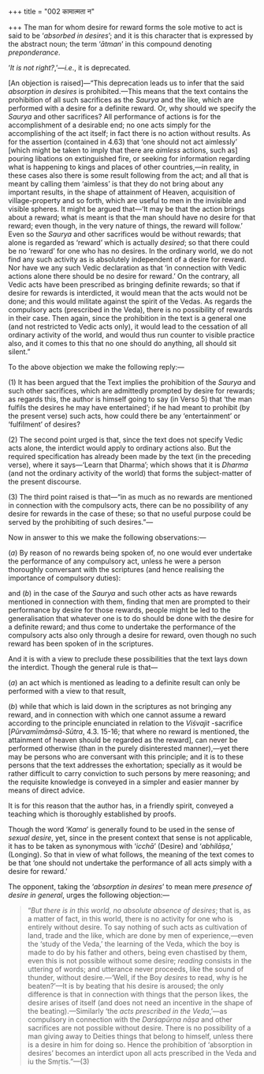 +++
title = "002 कामात्मता न"

+++
The man for whom desire for reward forms the sole motive to act is said
to be ‘*absorbed in desires*’; and it is this character that is
expressed by the abstract noun; the term ‘*ātman*’ in this compound
denoting *preponderance*.

‘*It is not right?*,’—*i.e*., it is deprecated.

\[An objection is raised\]—“This deprecation leads us to infer that the
said *absorption in desires* is prohibited.—This means that the text
contains the prohibition of all such sacrifices as the *Saurya* and the
like, which are performed with a desire for a definite reward. Or, why
should we specify the *Saurya* and other sacrifices? All performance of
actions is for the accomplishment of a desirable end; no one acts simply
for the accomplishing of the act itself; in fact there is no action
without results. As for the assertion (contained in 4.63) that ‘one
should not act aimlessly’ \[which might be taken to imply that there are
*aimless* actions, such as\] pouring libations on extinguished fire, or
seeking for information regarding what is happening to kings and places
of other countries,—in reality, in these cases also there is some result
following from the act; and all that is meant by calling them ‘aimless’
is that they do not bring about any important results, in the shape of
attainment of Heaven, acquisition of village-property and so forth,
which are useful to men in the invisible and visible spheres. It might
be argued that—‘It may be that the action brings about a reward; what is
meant is that the man should have no desire for that reward; even
though, in the very nature of things, the reward will follow.’ Even so
the *Saurya* and other sacrifices would be without rewards; that alone
is regarded as ‘reward’ which is actually *desired*; so that there could
be no ‘reward’ for one who has no desires. In the ordinary world, we do
not find any such activity as is absolutely independent of a desire for
reward. Nor have we any such Vedic declaration as that ‘in connection
with Vedic actions alone there should be no desire for reward.’ On the
contrary, all Vedic acts have been prescribed as bringing definite
rewards; so that if desire for rewards is interdicted, it would mean
that the acts would not be done; and this would militate against the
spirit of the Vedas. As regards the compulsory acts (prescribed in the
Veda), there is no possibility of rewards in their case. Then again,
since the prohibition in the text is a general one (and not restricted
to Vedic acts only), it would lead to the cessation of all ordinary
activity of the world, and would thus run counter to visible practice
also, and it comes to this that no one should do anything, all should
sit silent.”

To the above objection we make the following reply:—

\(1\) It has been argued that the Text implies the prohibition of the
*Saurya* and such other sacrifices, which are admittedly prompted by
desire for rewards; as regards this, the author is himself going to say
(in Verso 5) that ‘the man fulfils the desires he may have entertained’;
if he had meant to prohibit (by the present verse) such acts, how could
there be any ‘entertainment’ or ‘fulfilment’ of desires?

\(2\) The second point urged is that, since the text does not specify
Vedic acts alone, the interdict would apply to ordinary actions also.
But the required specification has already been made by the text (in the
preceding verse), where it says—‘Learn that Dharma’; which shows that it
is *Dharma* (and not the ordinary activity of the world) that forms the
subject-matter of the present discourse.

\(3\) The third point raised is that—“in as much as no rewards are
mentioned in connection with the compulsory acts, there can be no
possibility of any desire for rewards in the case of these; so that no
useful purpose could be served by the prohibiting of such desires.”—

Now in answer to this we make the following observations:—

(*a*) By reason of no rewards being spoken of, no one would ever
undertake the performance of any compulsory act, unless he were a person
thoroughly conversant with the scriptures (and hence realising the
importance of compulsory duties):

and (*b*) in the case of the *Saurya* and such other acts as have
rewards mentioned in connection with them, finding that men are prompted
to their performance by desire for those rewards, people might be led to
the generalisation that whatever one is to do should be done with the
desire for a definite reward; and thus come to undertake the performance
of the compulsory acts also only through a desire for reward, oven
though no such reward has been spoken of in the scriptures.

And it is with a view to preclude these possibilities that the text lays
down the interdict. Though the general rule is that—

(*a*) an act which is mentioned as leading to a definite result can only
be performed with a view to that result,

(*b*) while that which is laid down in the scriptures as not bringing
any reward, and in connection with which one cannot assume a reward
according to the principle enunciated in relation to the *Viśvajit*
-sacrifice \[*Pūrvamīmāmsā-Sūtra*, 4.3. 15-16; that where no reward is
mentioned, the attainment of heaven should be regarded as the reward\],
can never be performed otherwise (than in the purely disinterested
manner),—yet there may be persons who are conversant with this
principle; and it is to these persons that the text addresses the
exhortation; specially as it would be rather difficult to carry
conviction to such persons by mere reasoning; and the requisite
knowledge is conveyed in a simpler and easier manner by means of direct
advice.

It is for this reason that the author has, in a friendly spirit,
conveyed a teaching which is thoroughly established by proofs.

Though the word ‘*Kama*’ is generally found to be used in the sense of
*sexual desire*, yet, since in the present context that sense is not
applicable, it has to be taken as synonymous with ‘*icchā*’ (Desire) and
‘*abhilāṣa*,’ (Longing). So that in view of what follows, the meaning of
the text comes to be that ‘one should not undertake the performance of
all acts simply with a desire for reward.’

The opponent, taking the ‘*absorption in desires*’ to mean mere
*presence of desire in general*, urges the following objection:—

> “*But there is in this world, no absolute absence of desires*; that
> is, as a matter of fact, in this world, there is no activity for one
> who is entirely without desire. To say nothing of such acts as
> cultivation of land, trade and the like, which are done by men of
> experience,—even the ‘study of the Veda,’ the learning of the Veda,
> which the boy is made to do by his father and others, being even
> chastised by them, even this is not possible without some desire;
> *reading* consists in the uttering of words; and utterance never
> proceeds, like the sound of thunder, without desire.—‘Well, if the Boy
> *desires* to read, why is he beaten?’—It is by beating that his desire
> is aroused; the only difference is that in connection with things that
> the person likes, the desire arises of itself (and does not need an
> incentive in the shape of the beating).—Similarly ‘the *acts
> prescribed in the Veda*,’—as compulsory in connection with the
> *Darśapūrṇa nāṣa* and other sacrifices are not possible without
> desire. There is no possibility of a man giving away to Deities things
> that belong to himself, unless there is a desire in him for doing so.
> Hence the prohibition of ‘absorption in desires’ becomes an interdict
> upon all acts prescribed in the Veda and iu the Smṛtis.”—(3)


